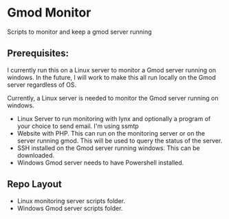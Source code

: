 Gmod Monitor
===========

Scripts to monitor and keep a gmod server running

Prerequisites:
--------------

  I currently run this on a Linux server to monitor a Gmod server running on windows. In the future, I will work to make this all run locally on the Gmod server regardless of OS.
  
  Currently, a Linux server is needed to monitor the Gmod server running on windows.

  * Linux Server to run monitoring with lynx and optionally a program of your choice to send email. I'm using ssmtp
  * Website with PHP. This can run on the monitoring server or on the server running gmod. This will be used to query the status of the server.
  * SSH installed on the Gmod server running windows. This can be downloaded.
  * Windows Gmod server needs to have Powershell installed.
  

Repo Layout
--------------

  * Linux monitoring server scripts folder.
  * Windows Gmod server scripts folder.

